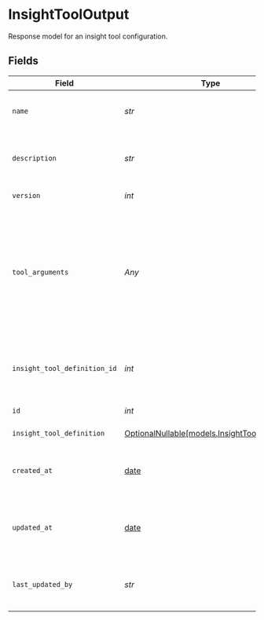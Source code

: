 # InsightToolOutput

Response model for an insight tool configuration.


## Fields

| Field                                                                                                                                         | Type                                                                                                                                          | Required                                                                                                                                      | Description                                                                                                                                   | Example                                                                                                                                       |
| --------------------------------------------------------------------------------------------------------------------------------------------- | --------------------------------------------------------------------------------------------------------------------------------------------- | --------------------------------------------------------------------------------------------------------------------------------------------- | --------------------------------------------------------------------------------------------------------------------------------------------- | --------------------------------------------------------------------------------------------------------------------------------------------- |
| `name`                                                                                                                                        | *str*                                                                                                                                         | :heavy_check_mark:                                                                                                                            | Human readable name of insight tool                                                                                                           | summary-tool                                                                                                                                  |
| `description`                                                                                                                                 | *str*                                                                                                                                         | :heavy_check_mark:                                                                                                                            | Text description of insight tool configuration                                                                                                | This tool uses GPT4.1 to generate a summary of the call                                                                                       |
| `version`                                                                                                                                     | *int*                                                                                                                                         | :heavy_check_mark:                                                                                                                            | Version of insight tool                                                                                                                       | 1                                                                                                                                             |
| `tool_arguments`                                                                                                                              | *Any*                                                                                                                                         | :heavy_check_mark:                                                                                                                            | Arguments for calling the insight tool                                                                                                        | {<br/>"prompt": "Provide a concise, accurate summary of the conversation's key points, focusing on the user's goal and how the agent responded"<br/>} |
| `insight_tool_definition_id`                                                                                                                  | *int*                                                                                                                                         | :heavy_check_mark:                                                                                                                            | Unique ID for insight tool definition used by this tool configuration                                                                         | 1                                                                                                                                             |
| `id`                                                                                                                                          | *int*                                                                                                                                         | :heavy_check_mark:                                                                                                                            | Unique ID for insight tool                                                                                                                    | 1                                                                                                                                             |
| `insight_tool_definition`                                                                                                                     | [OptionalNullable[models.InsightToolDefinition]](../models/insighttooldefinition.md)                                                          | :heavy_minus_sign:                                                                                                                            | Insight Tool Definition                                                                                                                       |                                                                                                                                               |
| `created_at`                                                                                                                                  | [date](https://docs.python.org/3/library/datetime.html#date-objects)                                                                          | :heavy_minus_sign:                                                                                                                            | Timestamp of at which insight tool configuration was created                                                                                  | 2025-08-12T00:00:00Z                                                                                                                          |
| `updated_at`                                                                                                                                  | [date](https://docs.python.org/3/library/datetime.html#date-objects)                                                                          | :heavy_minus_sign:                                                                                                                            | Timestamp at which insight tool configuration was last updated                                                                                | 2025-08-13T00:00:00Z                                                                                                                          |
| `last_updated_by`                                                                                                                             | *str*                                                                                                                                         | :heavy_check_mark:                                                                                                                            | Email of user who last updated insight tool configuration                                                                                     | user@email.com                                                                                                                                |